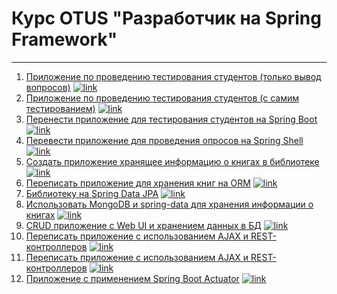 # Курс OTUS "Разработчик на Spring Framework"

---

1. [Приложение по проведению тестирования студентов (только вывод вопросов)](exercise-1/README.md) [![link](https://img.shields.io/badge/-Repository%20link-969c56?logo=github)](https://github.com/OshovskiiVladislav/OTUS/blob/master/exercise-1/src/main/java/com/oshovskii/otus/MainApplication.java)
2. [Приложение по проведению тестирования студентов (с самим тестированием)](exercise-2/README.md)  [![link](https://img.shields.io/badge/-Repository%20link-969c56?logo=github)](https://github.com/OshovskiiVladislav/OTUS/blob/master/exercise-2/src/main/java/com/oshovskii/otus/MainApplication.java)
3. [Перенести приложение для тестирования студентов на Spring Boot](exercise-3/README.md)   [![link](https://img.shields.io/badge/-Repository%20link-969c56?logo=github)](https://github.com/OshovskiiVladislav/OTUS/blob/master/exercise-3/src/main/java/com/oshovskii/otus/MainApplication.java)
5. [Перевести приложение для проведения опросов на Spring Shell](exercise-5/README.md)  [![link](https://img.shields.io/badge/-Repository%20link-969c56?logo=github)](https://github.com/OshovskiiVladislav/OTUS/blob/master/exercise-5/src/main/java/com/oshovskii/otus/MainApplication.java)
7. [Создать приложение хранящее информацию о книгах в библиотеке](exercise-7/README.md)  [![link](https://img.shields.io/badge/-Repository%20link-969c56?logo=github)](https://github.com/OshovskiiVladislav/OTUS/blob/master/exercise-7/src/main/java/com/oshovskii/otus/MainApplication.java)
9. [Переписать приложение для хранения книг на ORM](exercise-9/README.md)  [![link](https://img.shields.io/badge/-Repository%20link-969c56?logo=github)](https://github.com/OshovskiiVladislav/OTUS/blob/master/exercise-9/src/main/java/com/oshovskii/otus/MainApplication.java)
11. [Библиотеку на Spring Data JPA](exercise-11/README.md)  [![link](https://img.shields.io/badge/-Repository%20link-969c56?logo=github)](https://github.com/OshovskiiVladislav/OTUS/blob/master/exercise-11/src/main/java/com/oshovskii/otus/MainApplication.java)
13. [Использовать MongoDB и spring-data для хранения информации о книгах](exercise-13/README.md)  [![link](https://img.shields.io/badge/-Repository%20link-969c56?logo=github)](https://github.com/OshovskiiVladislav/OTUS/blob/master/exercise-13/src/main/java/com/oshovskii/otus/MainApplication.java)
16. [CRUD приложение с Web UI и хранением данных в БД](exercise-16/README.md)  [![link](https://img.shields.io/badge/-Repository%20link-969c56?logo=github)](https://github.com/OshovskiiVladislav/OTUS/blob/master/exercise-16/src/main/java/com/oshovskii/otus/MainApplication.java)
17. [Переписать приложение с использованием AJAX и REST-контроллеров](exercise-17/backend/README.md)  [![link](https://img.shields.io/badge/-Repository%20link-969c56?logo=github)](https://github.com/OshovskiiVladislav/OTUS/blob/master/exercise-17/src/main/java/com/oshovskii/otus/MainApplication.java)
20. [Переписать приложение с использованием AJAX и REST-контроллеров](exercise-20/README.md)  [![link](https://img.shields.io/badge/-Repository%20link-969c56?logo=github)](https://github.com/OshovskiiVladislav/OTUS/blob/master/exercise-20/src/main/java/com/oshovskii/otus/MainApplication.java)
30. [Приложение с применением Spring Boot Actuator](exercise-30-spring-boot-actuator/README.md)  [![link](https://img.shields.io/badge/-Repository%20link-969c56?logo=github)](https://github.com/OshovskiiVladislav/OTUS/blob/master/exercise-30-spring-boot-actuator/src/main/java/com/oshovskii/otus/MainApplication.java)
